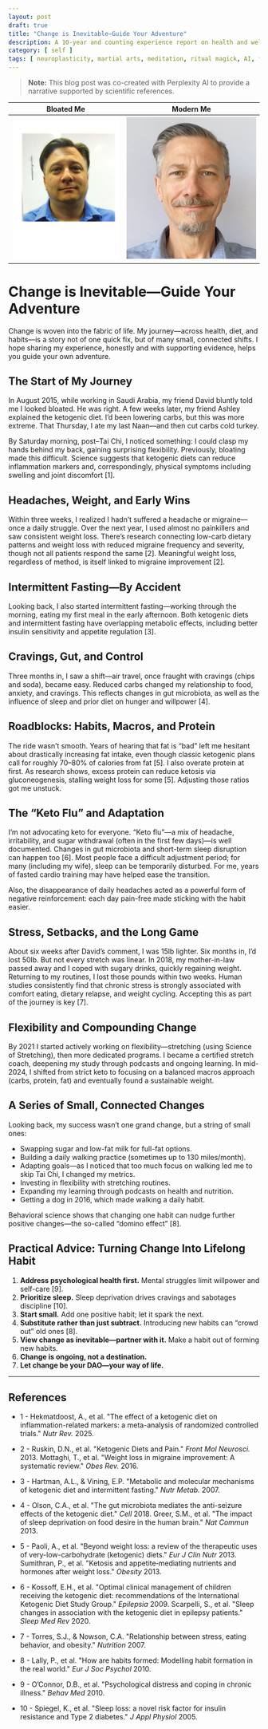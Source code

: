 ```yaml
---
layout: post
draft: true
title: "Change is Inevitable—Guide Your Adventure"
description: A 10-year and counting experience report on health and wellness.
category: [ self ]
tags: [ neuroplasticity, martial arts, meditation, ritual magick, AI, flexibility ]
---
```


> **Note:** This blog post was co-created with Perplexity AI to provide a narrative supported by scientific references.

|                                       Bloated Me                                        |                                      Modern Me                                      |
|:---------------------------------------------------------------------------------------:|:-----------------------------------------------------------------------------------:|
| ![Bloated Me in 2015](/assets/images/faces/Me_2015_BusinessVisa.png) | ![Me at the end of 2024](/assets/images/faces/Me_2024_11_15.png) |

# Change is Inevitable—Guide Your Adventure

Change is woven into the fabric of life. My journey—across health, diet, and habits—is a story not of one quick fix, but
of many small, connected shifts. I hope sharing my experience, honestly and with supporting evidence, helps you guide
your own adventure.

## The Start of My Journey

In August 2015, while working in Saudi Arabia, my friend David bluntly told me I looked bloated. He was right. A few
weeks later, my friend Ashley explained the ketogenic diet. I’d been lowering carbs, but this was more extreme. That
Thursday, I ate my last Naan—and then cut carbs cold turkey.

By Saturday morning, post–Tai Chi, I noticed something: I could clasp my hands behind my back, gaining surprising
flexibility. Previously, bloating made this difficult. Science suggests that ketogenic diets can reduce inflammation
markers and, correspondingly, physical symptoms including swelling and joint discomfort [1].

## Headaches, Weight, and Early Wins

Within three weeks, I realized I hadn’t suffered a headache or migraine—once a daily struggle. Over the next year, I
used almost no painkillers and saw consistent weight loss. There’s research connecting low-carb dietary patterns and
weight loss with reduced migraine frequency and severity, though not all patients respond the same [2]. Meaningful
weight loss, regardless of method, is itself linked to migraine improvement [2].

## Intermittent Fasting—By Accident

Looking back, I also started intermittent fasting—working through the morning, eating my first meal in the early
afternoon. Both ketogenic diets and intermittent fasting have overlapping metabolic effects, including better insulin
sensitivity and appetite regulation [3].

## Cravings, Gut, and Control

Three months in, I saw a shift—air travel, once fraught with cravings (chips and soda), became easy. Reduced carbs
changed my relationship to food, anxiety, and cravings. This reflects changes in gut microbiota, as well as the
influence of sleep and prior diet on hunger and willpower [4].

## Roadblocks: Habits, Macros, and Protein

The ride wasn’t smooth. Years of hearing that fat is “bad” left me hesitant about drastically increasing fat intake,
even though classic ketogenic plans call for roughly 70–80% of calories from fat [5]. I also overate protein at first.
As research shows, excess protein can reduce ketosis via gluconeogenesis, stalling weight loss for some [5]. Adjusting
those ratios got me unstuck.

## The “Keto Flu” and Adaptation

I’m not advocating keto for everyone. “Keto flu”—a mix of headache, irritability, and sugar withdrawal (often in the
first few days)—is well documented. Changes in gut microbiota and short-term sleep disruption can happen too [6]. Most
people face a difficult adjustment period; for many (including my wife), sleep can be temporarily disturbed. For me,
years of fasted cardio training may have helped ease the transition.

Also, the disappearance of daily headaches acted as a powerful form of negative reinforcement: each day pain-free made
sticking with the habit easier.

## Stress, Setbacks, and the Long Game

About six weeks after David’s comment, I was 15lb lighter. Six months in, I’d lost 50lb. But not every stretch was
linear. In 2018, my mother-in-law passed away and I coped with sugary drinks, quickly regaining weight. Returning to my
routines, I lost those pounds within two weeks. Human studies consistently find that chronic stress is strongly
associated with comfort eating, dietary relapse, and weight cycling. Accepting this as part of the journey is key [7].

## Flexibility and Compounding Change

By 2021 I started actively working on flexibility—stretching (using Science of Stretching), then more dedicated
programs. I became a certified stretch coach, deepening my study through podcasts and ongoing learning. In mid-2024, I
shifted from strict keto to focusing on a balanced macros approach (carbs, protein, fat) and eventually found a
sustainable weight.

## A Series of Small, Connected Changes

Looking back, my success wasn’t one grand change, but a string of small ones:

- Swapping sugar and low-fat milk for full-fat options.
- Building a daily walking practice (sometimes up to 130 miles/month).
- Adapting goals—as I noticed that too much focus on walking led me to skip Tai Chi, I changed my metrics.
- Investing in flexibility with stretching routines.
- Expanding my learning through podcasts on health and nutrition.
- Getting a dog in 2016, which made walking a daily habit.

Behavioral science shows that changing one habit can nudge further positive changes—the so-called “domino effect” [8].

## Practical Advice: Turning Change Into Lifelong Habit

1. **Address psychological health first.** Mental struggles limit willpower and self-care [9].
2. **Prioritize sleep.** Sleep deprivation drives cravings and sabotages discipline [10].
3. **Start small.** Add one positive habit; let it spark the next.
4. **Substitute rather than just subtract.** Introducing new habits can “crowd out” old ones [8].
5. **View change as inevitable—partner with it.** Make a habit out of forming new habits.
6. **Change is ongoing, not a destination.**
7. **Let change be your DAO—your way of life.**

---

## References

* 1 - Hekmatdoost, A., et al. "The effect of a ketogenic diet on inflammation-related markers: a meta-analysis of randomized controlled trials." *Nutr Rev.* 2025.

* 2 - Ruskin, D.N., et al. "Ketogenic Diets and Pain." *Front Mol Neurosci.* 2013. Mottaghi, T., et al. "Weight loss in migraine improvement: A systematic review." *Obes Rev.* 2016.

* 3 - Hartman, A.L., & Vining, E.P. "Metabolic and molecular mechanisms of ketogenic diet and intermittent fasting." *Nutr Metab.* 2007.

* 4 - Olson, C.A., et al. "The gut microbiota mediates the anti-seizure effects of the ketogenic diet." *Cell* 2018.  Greer, S.M., et al. "The impact of sleep deprivation on food desire in the human brain." *Nat Commun* 2013.

* 5 - Paoli, A., et al. "Beyond weight loss: a review of the therapeutic uses of very-low-carbohydrate (ketogenic) diets." *Eur J Clin Nutr* 2013.  Sumithran, P., et al. "Ketosis and appetite‐mediating nutrients and hormones after weight loss." *Obesity* 2013.

* 6 - Kossoff, E.H., et al. "Optimal clinical management of children receiving the ketogenic diet: recommendations of the International Ketogenic Diet Study Group." *Epilepsia* 2009.  Scarpelli, S., et al. "Sleep changes in association with the ketogenic diet in epilepsy patients." *Sleep Med Rev* 2020.

* 7 - Torres, S.J., & Nowson, C.A. "Relationship between stress, eating behavior, and obesity." *Nutrition* 2007.

* 8 - Lally, P., et al. "How are habits formed: Modelling habit formation in the real world." *Eur J Soc Psychol* 2010.

* 9 - O’Connor, D.B., et al. "Psychological distress and coping in chronic illness." *Behav Med* 2010.

* 10 - Spiegel, K., et al. "Sleep loss: a novel risk factor for insulin resistance and Type 2 diabetes." *J Appl Physiol* 2005.
